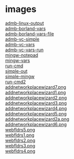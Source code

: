 #  images

[admb-linux-output][2]  
[admb-borland-vars][3]  
[admb-borland-vars-file][4]  
[admb-vc-simple][5]  
[admb-vc-vars][6]  
[admb-vc-vars-run][7]  
[mingw-notepad][8]  
[mingw-vars][9]  
[run-cmd][10]  
[simple-out][11]  
[simple-mingw][12]  
[run-cmd2][13]  
[addnetworkplacewizard7.png][14]  
[addnetworkplacewizard1.png][15]  
[addnetworkplacewizard2.png][16]  
[addnetworkplacewizard3.png][17]  
[addnetworkplacewizard4.png][18]  
[addnetworkplacewizard5.png][19]  
[addnetworkplacewizard2a.png][20]  
[addnetworkplacewizard6.png][21]  
[webfldrs5.png][22]  
[webfldrs1.png][23]  
[webfldrs2.png][24]  
[webfldrs3.png][25]  
[webfldrs4.png][26]  


[2]: images/admblinuxoutput.png
[3]: images/admbborlandvars.png
[4]: images/admbborlandvarsfile.png
[5]: images/admbvcsimple.png
[6]: images/admbvcvars.png
[7]: images/admbvcvarsrun.png
[8]: images/mingwnotepad.png
[9]: images/mingwvars.png
[10]: images/runcmd.png
[11]: images/simple.out.png
[12]: images/simplemingw.png
[13]: images/Untitled.png
[14]: images/addnetworkplacewizard7.png
[15]: images/addnetworkplacewizard1.png
[16]: images/addnetworkplacewizard2.png
[17]: images/addnetworkplacewizard3.png
[18]: images/addnetworkplacewizard4.png
[19]: images/addnetworkplacewizard5.png
[20]: images/addnetworkplacewizard2a.png
[21]: images/addnetworkplacewizard6.png
[22]: images/webfldrs5.png
[23]: images/webfldrs1.png
[24]: images/webfldrs2.png
[25]: images/webfldrs3.png
[26]: images/webfldrs4.png

